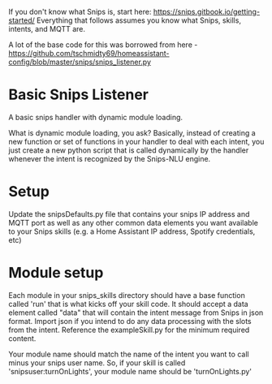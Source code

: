 If you don't know what Snips is, start here: https://snips.gitbook.io/getting-started/ 
Everything that follows assumes you know what Snips, skills, intents, and MQTT are.

A lot of the base code for this was borrowed from here - https://github.com/tschmidty69/homeassistant-config/blob/master/snips/snips_listener.py

# Basic Snips Listener
A basic snips handler with dynamic module loading.  

What is dynamic module loading, you ask?  Basically, instead of creating a new function or set of functions in your handler to deal with each intent, you just create a new python script that is called dynamically by the handler whenever the intent is recognized by the Snips-NLU engine.

# Setup
Update the snipsDefaults.py file that contains your snips IP address and MQTT port as well as any other common data elements you want available to your Snips skills (e.g. a Home Assistant IP address, Spotify credentials, etc)

# Module setup
Each module in your snips_skills directory should have a base function called 'run' that is what kicks off your skill code.  It should accept a data element called "data" that will contain the intent message from Snips in json format.  Import json if you intend to do any data processing with the slots from the intent.  Reference the exampleSkill.py for the minimum required content.

Your module name should match the name of the intent you want to call minus your snips user name.  So, if your skill is called 'snipsuser:turnOnLights', your module name should be 'turnOnLights.py'
